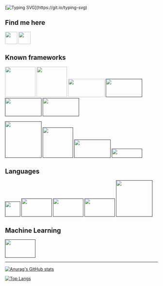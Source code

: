 
[![Typing SVG](https://readme-typing-svg.herokuapp.com?font=sans&color=%23F7D5EE&size=30&vCenter=true&width=700&lines=Abhinav+Sriram.+I'm+a+tech+savy.)](https://git.io/typing-svg)
## Find me here
<a href="https://www.linkedin.com/in/abhinav-sriram-53093a188/" ><img src="https://upload.wikimedia.org/wikipedia/commons/c/c9/Linkedin.svg" width="40px"  /></a>
<a href="https://www.instagram.com/_abhisriram/" ><img src="https://upload.wikimedia.org/wikipedia/commons/e/e7/Instagram_logo_2016.svg" width="40px"  /></a>

## Known frameworks 

<a href="https://nextjs.org/" ><img src="https://upload.wikimedia.org/wikipedia/commons/8/8e/Nextjs-logo.svg" width="100px"  /></a>
<a href="https://reactjs.org/" ><img src="https://upload.wikimedia.org/wikipedia/commons/a/a7/React-icon.svg" width="100px" /></a>
<a href="https://flutter.dev/" ><img src="https://upload.wikimedia.org/wikipedia/commons/4/44/Google-flutter-logo.svg"  width="120px" height="60px" /></a>
<a href="" ><img src="https://upload.wikimedia.org/wikipedia/commons/6/61/HTML5_logo_and_wordmark.svg" width="120px" height="60px" /></a>
<a href="" ><img src="https://upload.wikimedia.org/wikipedia/commons/d/d5/CSS3_logo_and_wordmark.svg" width="120px" height="60px" /></a>
<a href="" ><img src="https://upload.wikimedia.org/wikipedia/commons/d/d9/Node.js_logo.svg" width="120px" height="60px" /></a>

  
<a href="" ><img src="https://upload.wikimedia.org/wikipedia/commons/3/37/Firebase_Logo.svg"  width="120px"  /></a>
<a href="" ><img src="https://upload.wikimedia.org/wikipedia/commons/6/64/Expressjs.png"  width="100px"  /></a>
<a href="" ><img src="https://upload.wikimedia.org/wikipedia/en/d/dd/MySQL_logo.svg"  width="120px" height="60px" /></a>
<a href="" ><img src="https://upload.wikimedia.org/wikipedia/commons/5/50/Oracle_logo.svg"  width="100px" height="30px" /></a>



 ## Languages 
<a href="" ><img src="https://upload.wikimedia.org/wikipedia/commons/c/c3/Python-logo-notext.svg"  width="50px" height="50px" /></a>
<a href="" ><img src="https://upload.wikimedia.org/wikipedia/en/3/30/Java_programming_language_logo.svg"  width="100px" height="60px"  /></a>
<a href="" ><img src="https://upload.wikimedia.org/wikipedia/commons/3/35/The_C_Programming_Language_logo.svg"  width="100px" height="60px" /></a>
<a href="" ><img src="https://upload.wikimedia.org/wikipedia/commons/9/99/Unofficial_JavaScript_logo_2.svg"  width="100px" height="60px"  /></a>
<a href="" ><img src="https://upload.wikimedia.org/wikipedia/commons/f/fe/Dart_programming_language_logo.svg"  width="120px"  /></a>


 ## Machine Learning
<a href="" ><img src="https://upload.wikimedia.org/wikipedia/commons/1/11/TensorFlowLogo.svg"  width="100px" height="60px"  /></a>

<hr />

[![Anurag's GitHub stats](https://github-readme-stats.vercel.app/api?username=abhi-sriram&show_icons=true&theme=dark)](https://github.com/anuraghazra/github-readme-stats)

[![Top Langs](https://github-readme-stats.vercel.app/api/top-langs/?username=abhi-sriram)](https://github.com/anuraghazra/github-readme-stats)

